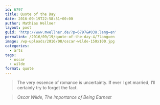 ```yaml
---
id: 6797
title: Quote of the Day
date: 2016-09-19T22:58:51+00:00
author: Mathias Wellner
layout: post
guid: 'http://www.mwellner.de/?p=6797&#038;lang=en'
permalink: /2016/09/19/quote-of-the-day-4/?lang=en
image: /wp-uploads/2016/08/oscar-wilde-150x100.jpg
categories:
  - arts
tags:
  - oscar
  - wilde
format: quote
---
```

> The very essence of romance is uncertainty. If ever I get married, I&#8217;ll certainly try to forget the fact.
  
> <cite>Oscar Wilde, The Importance of Being Earnest</cite>